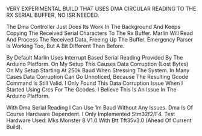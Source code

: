 VERY EXPERIMENTAL BUILD THAT USES DMA CIRCULAR READING TO THE RX SERIAL BUFFER, NO ISR NEEDED.

The Dma Controller Just Does Its Work In The Background And Keeps Copying The Received Serial Characters To The Rx Buffer.
Marlin Will Read And Process The Received Data, Freeing Up The Buffer.
Emergency Parser Is Working Too, But A Bit Different Than Before.

By Default Marlin Uses Interrupt Based Serial Reading Provided By The Arduino Platform.
On My Setup This Causes Data Corruption (Lost Bytes) On My Setup Starting At 250k Baud When Stressing The System.
In Many Cases Data Corruption Can Go Unnoticed, Because The Resulting Gcode Command Is Still Valid.
I Only Found This Data Corruption Issue When I Started Using Crcs For The Gcodes.
I Believe This Is An Issue In The Arduino Platform.

With Dma Serial Reading I Can Use 1m Baud Without Any Issues.
Dma Is Of Course Hardware Dependent. I Only Implemented Stm32f2/F4. 
Test Hardware Used: Mks Monster 8 V1.0 With Btt Tft35v3.0 (Ahead Of Current Build).
